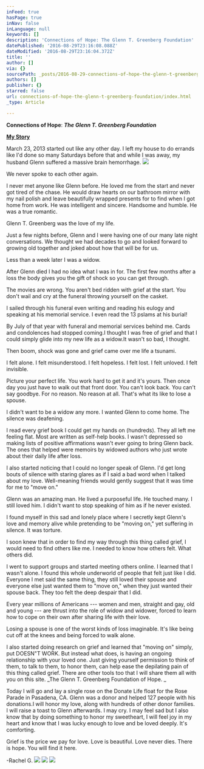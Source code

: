 ```yaml
---
inFeed: true
hasPage: true
inNav: false
inLanguage: null
keywords: []
description: 'Connections of Hope: The Glenn T. Greenberg Foundation'
datePublished: '2016-08-29T23:16:08.088Z'
dateModified: '2016-08-29T23:16:04.372Z'
title: ''
author: []
via: {}
sourcePath: _posts/2016-08-29-connections-of-hope-the-glenn-t-greenberg-foundation.md
authors: []
publisher: {}
starred: false
url: connections-of-hope-the-glenn-t-greenberg-foundation/index.html
_type: Article

---
```

**Connections of Hope**: _**The Glenn T. Greenberg Foundation**_

**[My Story][0]**

March 23, 2013 started out like any other day. I left my
house to do errands like I'd done so many Saturdays before that and while I was
away, my husband Glenn suffered a massive brain hemorrhage.
![](https://the-grid-user-content.s3-us-west-2.amazonaws.com/b66fd3dd-b50f-428d-8ba6-9f0f23307d76.jpg)

We never spoke to each other again. 

I never met anyone like Glenn before. He loved me from the
start and never got tired of the chase. He would draw hearts on our bathroom
mirror with my nail polish and leave beautifully wrapped presents for to find
when I got home from work. He was intelligent and sincere. Handsome and humble.
He was a true romantic. 

Glenn T. Greenberg was the love of my life. 

Just a few nights before, Glenn and I were having one of our
many late night conversations. We thought we had decades to go and looked
forward to growing old together and joked about how that will be for us.

Less than a week later I was a widow.

After Glenn died I had no idea what I was in for. The first
few months after a loss the body gives you the gift of shock so you can get
through. 

The movies are wrong. You aren't bed ridden with grief at
the start. You don't wail and cry at the funeral throwing yourself on the
casket. 

I sailed through his funeral even writing and reading his
eulogy and speaking at his memorial service. I even read the 13 pslams at his
burial!

By July of that year with funeral and memorial services
behind me. Cards and condolences had stopped coming.I thought I was free of grief and that I
could simply glide into my new life as a widow.It wasn't so bad, I thought. 

Then boom, shock was gone and grief came over me life a
tsunami. 

I felt alone. I felt misunderstood. I felt hopeless. I felt
lost. I felt unloved. I felt invisible. 

Picture your perfect life. You work hard to get it and it's
yours. Then once day you just have to walk out that front door. You can't look
back. You can't say goodbye. For no reason. No reason at all. That's what its
like to lose a spouse. 

I didn't want to be a widow any more. I wanted Glenn to come
home. The silence was deafening. 

I read every grief book I could get my hands on (hundreds).
They all left me feeling flat. Most are written as self-help books. I wasn't
depressed so making lists of positive affirmations wasn't ever going to bring
Glenn back. The ones that helped were memoirs by widowed authors who just wrote
about their daily life after loss. 

I also started noticing that I could no longer speak of
Glenn. I'd get long bouts of silence with staring glares as if I said a bad
word when I talked about my love. Well-meaning friends would gently suggest
that it was time for me to "move on."

Glenn was an amazing man. He lived a purposeful life. He
touched many. I still loved him. I didn't want to stop speaking of him as if he
never existed. 

I found myself in this sad and lonely place where I secretly
kept Glenn's love and memory alive while pretending to be "moving on," yet
suffering in silence. It was torture. 

I soon knew that in order to find my way through this thing
called grief, I would need to find others like me. I needed to know how others
felt. What others did. 

I went to support groups and started meeting others online.
I learned that I wasn't alone. I found this whole underworld of people that
felt just like I did. Everyone I met said the same thing, they still loved
their spouse and everyone else just wanted them to "move on," when they just
wanted their spouse back. They too felt the deep despair that I did. 

Every year millions of Americans --- women and men, straight
and gay, old and young --- are thrust into the role of widow and widower, forced
to learn how to cope on their own after sharing life with their love. 

Losing a spouse
is one of the worst kinds of loss imaginable. It's like being cut off at the
knees and being forced to walk alone. 

I also started doing research on grief and learned that
"moving on" simply, put DOESN"T WORK. But instead what does, is having an
ongoing relationship with your loved one. Just giving yourself permission to
think of them, to talk to them, to honor them, can help ease the depilating
pain of this thing called grief. There are other tools too that I will share them
all with you on this site. _The Glenn T. Greenberg Foundation of Hope. _

Today I will go and lay a single rose on the Donate Life
float for the Rose Parade in Pasadena, CA. Glenn was a donor and helped 127
people with his donations.I will honor
my love, along with hundreds of other donor families. I will raise a toast to
Glenn afterwards. I may cry. I may feel sad but I also know that by doing
something to honor my sweetheart, I will feel joy in my heart and know that I
was lucky enough to love and be loved deeply. It's comforting. 

Grief is the price we pay for love. Love is beautiful. Love
never dies. There is hope. You will find it here. 

-Rachel G.
![](https://the-grid-user-content.s3-us-west-2.amazonaws.com/0c10d590-d1c0-4ab7-af27-8580e74f3ea2.jpg)
![](https://the-grid-user-content.s3-us-west-2.amazonaws.com/93c2a868-b65b-4f5c-a8c4-83b9185edef1.jpg)
![](https://the-grid-user-content.s3-us-west-2.amazonaws.com/7471a646-300d-479f-9b38-5509efd5c207.jpg)

[0]: null